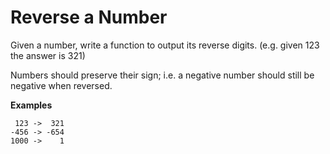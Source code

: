 # Reverse a Number

Given a number, write a function to output its reverse digits. (e.g. given 123 the answer is 321)

Numbers should preserve their sign; i.e. a negative number should still be negative when reversed.

<b>Examples</b>

```
 123 ->  321
-456 -> -654
1000 ->    1
```
